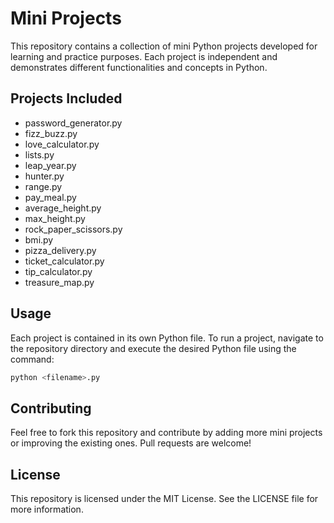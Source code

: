 
# Mini Projects

This repository contains a collection of mini Python projects developed for learning and practice purposes. Each project is independent and demonstrates different functionalities and concepts in Python.

## Projects Included

- password_generator.py
- fizz_buzz.py
- love_calculator.py
- lists.py
- leap_year.py
- hunter.py
- range.py
- pay_meal.py
- average_height.py
- max_height.py
- rock_paper_scissors.py
- bmi.py
- pizza_delivery.py
- ticket_calculator.py
- tip_calculator.py
- treasure_map.py

## Usage
Each project is contained in its own Python file. To run a project, navigate to the repository directory and execute the desired Python file using the command:

```bash
python <filename>.py
```

## Contributing
Feel free to fork this repository and contribute by adding more mini projects or improving the existing ones. Pull requests are welcome!

## License
This repository is licensed under the MIT License. See the LICENSE file for more information.
